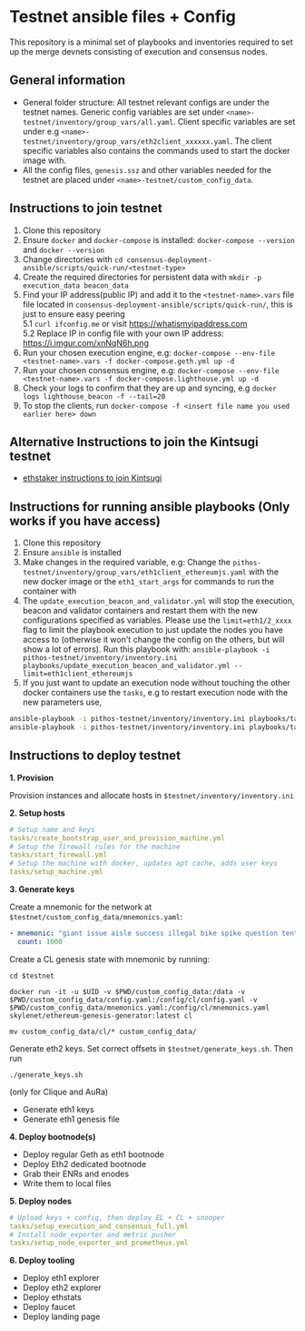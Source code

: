 # Testnet ansible files + Config

This repository is a minimal set of playbooks and inventories required to set up the merge devnets consisting of execution and
consensus nodes.

## General information

- General folder structure: All testnet relevant configs are under the testnet names. Generic config variables are set under
  `<name>-testnet/inventory/group_vars/all.yaml`. Client specific variables are set under e.g `<name>-testnet/inventory/group_vars/eth2client_xxxxxx.yaml`.
  The client specific variables also contains the commands used to start the docker image with.
- All the config files, `genesis.ssz` and other variables needed for the testnet are placed under `<name>-testnet/custom_config_data`.

## Instructions to join testnet

1. Clone this repository
2. Ensure `docker` and `docker-compose` is installed: `docker-compose --version` and `docker --version`
3. Change directories with `cd consensus-deployment-ansible/scripts/quick-run/<testnet-type>`
4. Create the required directories for persistent data with `mkdir -p execution_data beacon_data`
5. Find your IP address(public IP) and add it to the `<testnet-name>.vars` file file located in `consensus-deployment-ansible/scripts/quick-run/`, this is just to ensure easy peering  
   5.1 `curl ifconfig.me` or visit https://whatismyipaddress.com  
   5.2 Replace IP in config file with your own IP address: https://i.imgur.com/xnNqN6h.png
6. Run your chosen execution engine, e.g: `docker-compose --env-file <testnet-name>.vars -f docker-compose.geth.yml up -d`
7. Run your chosen consensus engine, e.g: `docker-compose --env-file <testnet-name>.vars -f docker-compose.lighthouse.yml up -d`
8. Check your logs to confirm that they are up and syncing, e.g `docker logs lighthouse_beacon -f --tail=20`
9. To stop the clients, run `docker-compose -f <insert file name you used earlier here> down`

## Alternative Instructions to join the Kintsugi testnet

- [ethstaker instructions to join Kintsugi](https://github.com/remyroy/ethstaker/blob/main/merge-devnet.md)

## Instructions for running ansible playbooks (Only works if you have access)

1. Clone this repository
2. Ensure `ansible` is installed
3. Make changes in the required variable, e.g: Change the `pithos-testnet/inventory/group_vars/eth1client_ethereumjs.yaml`
   with the new docker image or the `eth1_start_args` for commands to run the container with
4. The `update_execution_beacon_and_validator.yml` will stop the execution, beacon and validator containers and restart them
   with the new configurations specified as variables. Please use the `limit=eth1/2_xxxx` flag to limit the playbook execution to just update
   the nodes you have access to (otherwise it won't change the config on the others, but will show a lot of errors).
   Run this playbook with: `ansible-playbook -i pithos-testnet/inventory/inventory.ini playbooks/update_execution_beacon_and_validator.yml --limit=eth1client_ethereumjs`
5. If you just want to update an execution node without touching the other docker containers use the `tasks`, e.g to restart execution node with the new parameters use,

```bash
ansible-playbook -i pithos-testnet/inventory/inventory.ini playbooks/tasks/stop_execution_node.yml --limit=eth1client_ethereumjs
ansible-playbook -i pithos-testnet/inventory/inventory.ini playbooks/tasks/start_execution_node.yml --limit=eth1client_ethereumjs
```

## Instructions to deploy testnet

**1. Provision**

Provision instances and allocate hosts in `$testnet/inventory/inventory.ini`

**2. Setup hosts**

```yaml
# Setup name and keys
tasks/create_bootstrap_user_and_provision_machine.yml
# Setup the firewall rules for the machine
tasks/start_firewall.yml
# Setup the machine with docker, updates apt cache, adds user keys
tasks/setup_machine.yml
```

**3. Generate keys**

Create a mnemonic for the network at `$testnet/custom_config_data/mnemonics.yaml`:

```yaml
- mnemonic: "giant issue aisle success illegal bike spike question tent bar rely arctic volcano long crawl hungry vocal artwork sniff fantasy very lucky have athlete" # a 24 word BIP 39 mnemonic
  count: 1000
```

Create a CL genesis state with mnemonic by running:

```
cd $testnet

docker run -it -u $UID -v $PWD/custom_config_data:/data -v $PWD/custom_config_data/config.yaml:/config/cl/config.yaml -v $PWD/custom_config_data/mnemonics.yaml:/config/cl/mnemonics.yaml skylenet/ethereum-genesis-generator:latest cl

mv custom_config_data/cl/* custom_config_data/
```

Generate eth2 keys. Set correct offsets in `$testnet/generate_keys.sh`. Then run

```
./generate_keys.sh
```

(only for Clique and AuRa)

- Generate eth1 keys
- Generate eth1 genesis file

**4. Deploy bootnode(s)**

- Deploy regular Geth as eth1 bootnode
- Deploy Eth2 dedicated bootnode
- Grab their ENRs and enodes
- Write them to local files

**5. Deploy nodes**

```yaml
# Upload keys + config, then deploy EL + CL + snooper
tasks/setup_execution_and_consensus_full.yml
# Install node_exporter and metric pusher
tasks/setup_node_exporter_and_prometheus.yml
```

**6. Deploy tooling**

- Deploy eth1 explorer
- Deploy eth2 explorer
- Deploy ethstats
- Deploy faucet
- Deploy landing page
